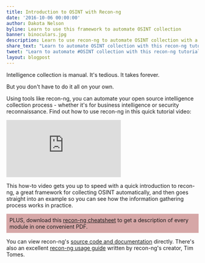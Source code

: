 ```yaml
---
title: Introduction to OSINT with Recon-ng
date: '2016-10-06 00:00:00'
author: Dakota Nelson
byline: Learn to use this framework to automate OSINT collection
banner: binoculars.jpg
description: Learn to use recon-ng to automate OSINT collection with a tutorial and real-world examples of modules in use.
share_text: "Learn to automate OSINT collection with this recon-ng tutorial at https://strikersecurity.com/blog/getting-started-recon-ng-tutorial/"
tweet: "Learn to automate #OSINT collection with this recon-ng tutorial at https://strikersecurity.com/blog/getting-started-recon-ng-tutorial/"
layout: blogpost
---
```


Intelligence collection is manual. It's tedious. It takes forever.

But you don't have to do it all on your own.

Using tools like recon-ng, you can automate your open source intelligence collection process - whether it's for business intelligence or security reconnaissance. Find out how to use recon-ng in this quick tutorial video:

<!-- more -->

<div class="videoWrapper">
  <iframe src="https://www.youtube.com/embed/CM--WaOQEqo" frameborder="0" allowfullscreen></iframe>
</div>

This how-to video gets you up to speed with a quick introduction to recon-ng, a great framework for collecting OSINT automatically, and then goes straight into an example so you can see how the information gathering process works in practice.

<p style="background-color:rgba(188,110,110,.6); padding: 8px;">
PLUS, download this <a href="https://www.getdrip.com/forms/38118976/submissions/new" data-drip-show-form="38118976">recon-ng cheatsheet</a> to get a description of every module in one convenient PDF.
</p>

You can view recon-ng's <a href="https://bitbucket.org/LaNMaSteR53/recon-ng" target="_blank">source code and documentation</a> directly. There's also an excellent <a href="https://bitbucket.org/LaNMaSteR53/recon-ng/wiki/Usage%20Guide" target="_blank">recon-ng usage guide</a> written by recon-ng's creator, Tim Tomes.
